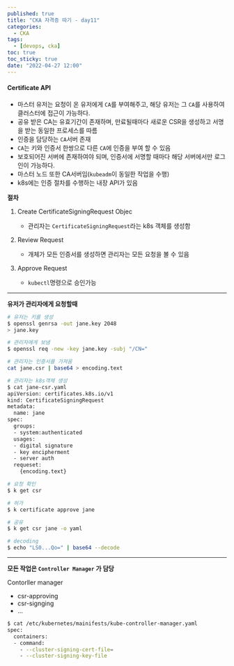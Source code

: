 ```yaml
---
published: true
title: "CKA 자격증 따기 - day11"
categories:
  - CKA
tags:
  - [devops, cka]
toc: true
toc_sticky: true
date: "2022-04-27 12:00"
---
```


#### Certificate API

* 마스터 유저는 요청이 온 유저에게 `CA`를 부여해주고, 해당 유저는 그 `CA`를 사용하여 클러스터에 접근이 가능하다.
* 공유 받은 CA는 유효기간이 존재하며, 만료될때마다 새로운 CSR을 생성하고 서명을 받는 동일한 프로세스를 따름
* 인증을 담당하는 `CA`서버 존재
* `CA`는 키와 인증서 한쌍으로 다른 `CA`에 인증을 부여 할 수 있음
* 보호되어진 서버에 존재하여야 되며, 인증서에 서명할 때마다 해당 서버에서만 로그인이 가능하다.
* 마스터 노드 또한 CA서버임(`kubeadm`이 동일한 작업을 수행)
* k8s에는 인증 절차를 수행하는 내장 API가 있음

**절차**

1. Create CertificateSigningRequest Objec
   * 관리자는 `CertificateSigningRequest`라는 k8s 객체를 생성함

2. Review Request
   * 개체가 모든 인증서를 생성하면 관리자는 모든 요청을 볼 수 있음
3. Approve Request
   * `kubectl`명령으로 승인가능

----

**유저가 관리자에게 요청할때**

```bash
# 유저는 키를 생성
$ openssl genrsa -out jane.key 2048
> jane.key

# 관리자에게 보냄
$ openssl req -new -key jane.key -subj "/CN="

# 관리자는 인증서를 가져옴
cat jane.csr | base64 > encoding.text

# 관리자는 k8s객체 생성
$ cat jane-csr.yaml
apiVersion: certificates.k8s.io/v1
kind: CertificateSigningRequest
metadata:
  name: jane
spec:
  groups:
  - system:authenticated
  usages:
  - digital signature
  - key encipherment
  - server auth
  requeset:
    {encoding.text}

# 요청 확인
$ k get csr

# 허가
$ k certificate approve jane

# 공유
$ k get csr jane -o yaml

# decoding
$ echo "LS0...Qo=" | base64 --decode
```

----

**모든 작업은 `Controller Manager` 가 담당**

Contorller manager

* csr-approving
* csr-signging
* ...

```bash
$ cat /etc/kubernetes/mainifests/kube-controller-manager.yaml
spec:
  containers:
  - command:
    - --cluster-signing-cert-file=
    - --cluster-signing-key-file
```

